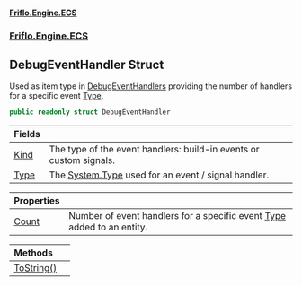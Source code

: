 #### [Friflo.Engine.ECS](index.md#'index')
### [Friflo.Engine.ECS](Friflo.Engine.ECS.md#'Friflo.Engine.ECS')

## DebugEventHandler Struct

Used as item type in [DebugEventHandlers](DebugEventHandlers.md#'Friflo.Engine.ECS.DebugEventHandlers') providing the number of handlers for a specific event [Type](DebugEventHandler.Type.md#'Friflo.Engine.ECS.DebugEventHandler.Type').

```csharp
public readonly struct DebugEventHandler
```

| Fields | |
| :--- | :--- |
| [Kind](DebugEventHandler.Kind.md#'Friflo.Engine.ECS.DebugEventHandler.Kind') | The type of the event handlers: build-in events or custom signals. |
| [Type](DebugEventHandler.Type.md#'Friflo.Engine.ECS.DebugEventHandler.Type') | The [System.Type](https://docs.microsoft.com/en-us/dotnet/api/System.Type#'System.Type') used for an event / signal handler. |

| Properties | |
| :--- | :--- |
| [Count](DebugEventHandler.Count.md#'Friflo.Engine.ECS.DebugEventHandler.Count') | Number of event handlers for a specific event [Type](DebugEventHandler.Type.md#'Friflo.Engine.ECS.DebugEventHandler.Type') added to an entity. |

| Methods | |
| :--- | :--- |
| [ToString()](DebugEventHandler.ToString().md#'Friflo.Engine.ECS.DebugEventHandler.ToString()') | |
